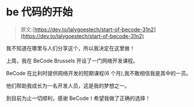 # be 代码的开始

> 原文:[https://dev.to/lalygoestech/start-of-becode-31n2](https://dev.to/lalygoestech/start-of-becode-31n2)

我不知道在哪里与人们分享这个，所以我决定在这里做！

上周，我在 BeCode Brussels 开设了一门网络开发课程。

BeCode 在比利时提供网络开发的短期课程(6 个月),我不敢相信我是其中的一员。

他们帮助我成长为一名开发人员，这是我的梦想之一。

到目前为止一切顺利，感谢 BeCode！希望我做了正确的选择！